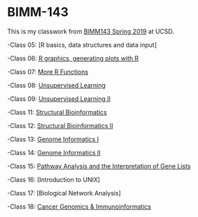# BIMM-143

This is my classwork from [BIMM143 Spring 2019](https://bioboot.github.io/bimm143_S19/) at UCSD. 

-Class 05: [R basics, data structures and data input] 

-Class 06: [R graphics, generating plots with R](https://github.com/enrique-s47/bimm143/blob/master/class06/class06.md)

-Class 07: [More R Functions](https://github.com/enrique-s47/bimm143/blob/master/class07/class07.md)

-Class 08: [Unsupervised Learning](https://github.com/enrique-s47/bimm143/blob/master/class08/class08.md) 

-Class 09: [Unsupervised Learning II](https://github.com/enrique-s47/bimm143/blob/master/class09/class09.md)

-Class 11: [Structural Bioinformatics](https://github.com/enrique-s47/bimm143/blob/master/class11/class11.md)

-Class 12: [Structural Bioinformatics II](https://github.com/enrique-s47/bimm143/blob/master/class12/class12.md)

-Class 13: [Genome Informatics I](https://github.com/enrique-s47/bimm143/blob/master/class13/class13.md)

-Class 14: [Genome Informatics II](https://raw.githubusercontent.com/enrique-s47/bimm143/master/class14/class14.md)

-Class 15: [Pathway Analysis and the Interpretation of Gene Lists](https://github.com/enrique-s47/bimm143/blob/master/class15/class15.md)

-Class 16: [Introduction to UNIX]

-Class 17: [Biological Network Analysis]

-Class 18: [Cancer Genomics & Immunoinformatics](https://github.com/enrique-s47/bimm143/blob/master/class18/class18.md)
